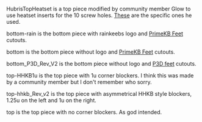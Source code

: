 HubrisTopHeatset is a top piece modified by community member Glow to use heatset inserts for the 10 screw holes. [These](https://www.amazon.com/gp/product/B09333311H/) are the specific ones he used.

bottom-rain is the bottom piece with rainkeebs logo and [PrimeKB Feet](https://www.primekb.com/products/bumpons) cutouts.

bottom is the bottom piece without logo and [PrimeKB Feet](https://www.primekb.com/products/bumpons) cutouts.

bottom_P3D_Rev_V2 is the bottom piece without logo and [P3D feet](https://p3dstore.com/products/laser-cut-cork-bumpons) cutouts.

top-HHKB1u is the top piece with 1u corner blockers. I think this was made by a community member but I don't remember who sorry.

top-hhkb_Rev_v2 is the top piece with asymmetrical HHKB style blockers, 1.25u on the left and 1u on the right.

top is the top piece with no corner blockers. As god intended.
